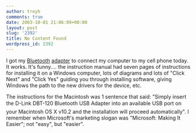 ```yaml
---
author: troyh
comments: true
date: 2003-10-01 21:06:09+00:00
layout: post
slug: '2392'
title: No Content Found
wordpress_id: 2392
---
```


I got my [Bluetooth](http://www.bluetooth.com/) [adapter](http://www.dlink.com/products/?model=DBT-120) to connect my computer to my cell phone today. It works. It's funny.... the instruction manual had seven pages of instructions for installing it on a Windows computer, lots of diagrams and lots of "Click Next" and "Click Yes" guiding you through installing software, giving Windows the path to the new drivers for the device, etc.

The instructions for the Macintosh was 1 sentence that said: "Simply insert the D-Link DBT-120 Bluetooth USB Adapter into an available USB port on your Macintosh OS X v10.2 and the installation will proceed automatically". I remember when Microsoft's marketing slogan was "Microsoft: Making It Easier"; not "easy", but "easier".
